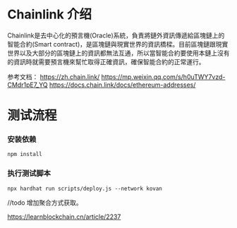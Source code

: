 # Chainlink 介绍 
Chainlink是去中心化的預言機(Oracle)系統，負責將鏈外資訊傳遞給區塊鏈上的智能合約(Smart contract)，是區塊鏈與現實世界的資訊橋樑。目前區塊鏈跟現實世界以及大部分的區塊鏈上的資訊都無法互通，所以當智能合約要使用本鏈上沒有的資訊時就需要預言機來幫忙取得正確資訊，確保智能合約的正常運行。

参考文档：
https://zh.chain.link/
https://mp.weixin.qq.com/s/h0uTWY7vzd-CMdr1pE7_YQ
https://docs.chain.link/docs/ethereum-addresses/

# 测试流程 
### 安装依赖
```
npm install 
```

### 执行测试脚本 
```
npx hardhat run scripts/deploy.js --network kovan
```
//todo
 增加聚合方式获取。
 
 
 https://learnblockchain.cn/article/2237